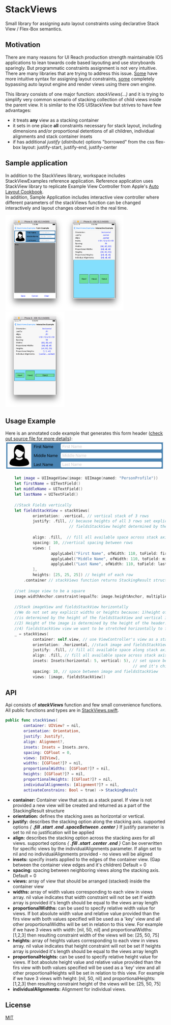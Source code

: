 # StackViews
Small library for assigning auto layout constraints using declarative Stack View / Flex-Box semantics.

## Motivation
There are many reasons for UI Reach production strength maintainable IOS applications to lean towards code based layouting and use storyboards sparingly.
But programmatic constraints assignment is not very intuitive.
There are many libraries that are trying to address this issue. [Some](https://github.com/robb/Cartography) have more intuitive syntax for assigning layout constraints, [some](https://github.com/linkedin/LayoutKit) completely bypassing auto layout engine and render views using there own engine.

This library consists of one major function: *stackViews(...)* and it is trying to simplify very common scenario of stacking collection of child views inside the parent view. It is similar to the IOS UIStackView but strives to have few advantages:
- it treats **any** view as a stacking container
- it sets in one place **all** constraints necessary for stack layout, including dimensions and/or proportional detentions of all children, individual alignments and stack container insets
- if has additional *justify* (*distribute*) options "borrowed" from the css flex-box layout: justify-start, justify-end, justify-center

## Sample application
In addition to the StackViews library, workspace includes StackViewExamples reference application.
Reference application uses StackView library to replicate Example View Controller from Apple's [Auto Layout Cookbook](https://developer.apple.com/library/content/documentation/UserExperience/Conceptual/AutolayoutPG/LayoutUsingStackViews.html).<br>
In addition, Sample Application includes interactive view controller where different parameters of the stackViews function can be changed interactively and layout changes observed in the real time.

<img src="./images/form_view.png" height="300px"><img src="./images/interactive_view.png" height="300px"><img src="./images/interactive_view_2.png" height="300px">

## Usage Example
Here is an annotated code example that generates this form header ([check out source file for more details](./StackViewsExamples/StackViewsExamples/FormExapmle/FormExampleHeaderViewController.swift)):<br>
<img src="./images/form_header_long.png" height="90px">
```Swift
    let image = UIImageView(image: UIImage(named: "PersonProfile"))
    let firstName = UITextField()
    let middleName = UITextField()
    let lastName = UITextField()

    //Stack Fields vertically
    let fieldsStackView = stackViews(
            orientation: .vertical, // vertical stack of 3 rows
            justify: .fill, // because heights of all 3 rows set explicitly (no nil height row) this will make
                            // fieldsStackView height determined by the sum of rows heights and spaces between them

            align: .fill,  // fill all available space across stack axis (horizontally)
            spacing: 10, //vertical spacing between rows
            views: [
                    applyLabel("First Name", ofWidth: 110, toField: firstName),
                    applyLabel("Middle Name", ofWidth: 110, toField: middleName),
                    applyLabel("Last Name", ofWidth: 110, toField: lastName)
            ],
            heights: [25, 25, 25]) // height of each row
        .container // stackViews function returns StackingResult structure that returns generated container as one of it's properties.

    //set image view to be a square
    image.widthAnchor.constraint(equalTo: image.heightAnchor, multiplier: 1).isActive = true

    //Stack imageView and fieldsStackView horizontally
    //We do not set any explicit widths or heights because: 1)height of the header
    //is determined by the height of the fieldsStackView and vertical insets.
    //2) Height of the image is determined by the height of the header. 3) Width of the image is determined by image being square
    //4) fieldsStackView view we want to be stretched horizontally to fill all the available space
    _ = stackViews(
            container: self.view, // use ViewController's view as a stack container
            orientation: .horizontal, //stack image and fieldsStackView horizontally
            justify: .fill, // fill all available space along stack axis (horizontally
            align: .fill, // fill all available space across stack axis (vertically)
            insets: Insets(horizontal: 5, vertical: 5), // set space between container view boundaries and
                                                        // and it's children
            spacing: 10, // space between image and fieldsStackView
            views: [image, fieldsStackView])

```
## API 

Api consists of ***stackViews*** function and few small convenience functions. All public functions and types are in [StackViews.swift](./StackViews/StackViews/StackViews.swift).
```Swift
public func stackViews(
        container: UIView? = nil,
        orientation: Orientation,
        justify: Justify?,
        align: Alignment?,
        insets: Insets = Insets.zero,
        spacing: CGFloat = 0,
        views: [UIView],
        widths: [CGFloat?]? = nil,
        proportionalWidths: [CGFloat?]? = nil,
        heights: [CGFloat?]? = nil,
        proportionalHeights: [CGFloat?]? = nil,
        individualAlignments: [Alignment?]? = nil,
        activateConstrains: Bool = true) -> StackingResult
```
- **container:** Container view that acts as a stack panel.
If view is not provided a new view will be created and returned as a part of the StackingResult structure
- **orientation:** defines the stacking axes as horizontal or vertical.
- **justify:** describes the stacking option along the stacking axis.
supported options _{ **.fill .start .end .spaceBetween .center** }_
If justify parameter is set to nil no justification will be applied
- **align:** describes the stacking option across the stacking axes for all views.
supported options _{ **.fill .start .center .end** }_
Can be overwritten for specific views by the individualAlignments parameter.
If align set to nil and no individualAlignments provided - no views will be aligned
- **insets:** specify insets applied to the edges of the container view.
(Gap between the container view edges and it's children) Default = 0
- **spacing:** spacing between neighboring views along the stacking axis. Default = 0
- **views:** array of view that should be arranged (stacked) inside the container view
- **widths:** array of width values corresponding to each view in views array. nil value indicates that width constraint will not be set
If width array is provided it's length should be equal to the views array length
- **proportionalWidths:** can be used to specify relative width value for views. If bot absolute width value and relative value provided 
than the firs view with both values specified will be used as a 'key' view and all other proportionalWidths will be set in relation to this view. 
For example if we have 3 views with width: [nil, 50, nil] and proportionalWidths: [1,2,3] then resulting constraint width of the views will be: [25, 50, 75]
- **heights:** array of heights values corresponding to each view in views array. nil value indicates that height constraint will not be set
If heights array is provided it's length should be equal to the views array length
- **proportionalHeights:** can be used to specify relative height value for views. If bot absolute height value and relative value provided 
than the firs view with both values specified will be used as a 'key' view and all other proportionalHeights will be set in relation to this view.
For example if we have 3 views with height: [nil, 50, nil] and proportionalHeights: [1,2,3] then resulting constraint height of the views will be: [25, 50, 75]
- **individualAlignments:** Alignment for individual views.

## License
[MIT](./LICENSE)


   